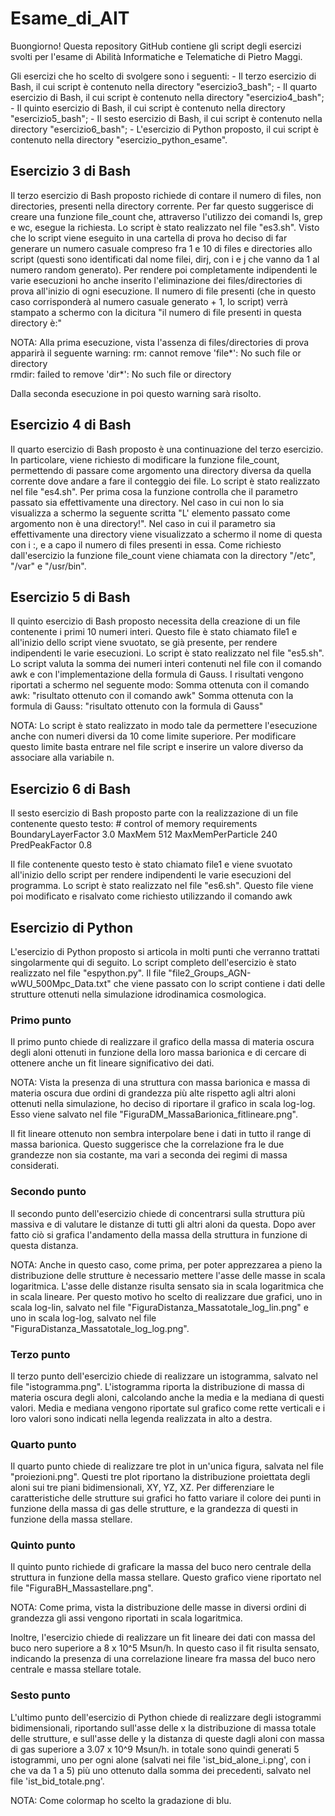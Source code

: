 # Esame\_di\_AIT
Buongiorno! Questa repository GitHub contiene gli script degli esercizi svolti per l'esame di Abilità Informatiche e Telematiche di Pietro Maggi.

Gli esercizi che ho scelto di svolgere sono i seguenti:
\- Il terzo esercizio di Bash, il cui script è contenuto nella directory "esercizio3\_bash";
\- Il quarto esercizio di Bash, il cui script è contenuto nella directory "esercizio4\_bash";
\- Il quinto esercizio di Bash, il cui script è contenuto nella directory "esercizio5\_bash";
\- Il sesto esercizio di Bash, il cui script è contenuto nella directory "esercizio6\_bash";
\- L'esercizio di Python proposto, il cui script è contenuto nella directory "esercizio\_python\_esame".

## Esercizio 3 di Bash
Il terzo esercizio di Bash proposto richiede di contare il numero di files, non directories, presenti nella directory corrente. Per far questo suggerisce di creare una funzione file\_count che, attraverso l'utilizzo dei comandi ls, grep e wc, esegue la richiesta.
Lo script è stato realizzato nel file "es3.sh".
Visto che lo script viene eseguito in una cartella di prova ho deciso di far generare un numero casuale compreso fra 1 e 10 di files e directories allo script (questi sono identificati dal nome filei, dirj, con i e j che vanno da 1 al numero random generato). Per rendere poi completamente indipendenti le varie esecuzioni ho anche inserito l'eliminazione dei files/directories di prova all'inizio di ogni esecuzione.
Il numero di file presenti (che in questo caso corrisponderà al numero casuale generato + 1, lo script) verrà stampato a schermo con la dicitura "il numero di file presenti in questa directory è:"

NOTA: Alla prima esecuzione, vista l'assenza di files/directories di prova apparirà il seguente warning:
rm: cannot remove 'file\*': No such file or directory   
rmdir: failed to remove 'dir\*': No such file or directory

Dalla seconda esecuzione in poi questo warning sarà risolto.

## Esercizio 4 di Bash
Il quarto esercizio di Bash proposto è una continuazione del terzo esercizio. In particolare, viene richiesto di modificare la funzione file\_count, permettendo di passare come argomento una directory diversa da quella corrente dove andare a fare il conteggio dei file.
Lo script è stato realizzato nel file "es4.sh".
Per prima cosa la funzione controlla che il parametro passato sia effettivamente una directory. Nel caso in cui non lo sia visualizza a schermo la seguente scritta "L' elemento passato come argomento non è una directory!".
Nel caso in cui il parametro sia effettivamente una directory viene visualizzato a schermo il nome di questa con i :, e a capo il numero di files presenti in essa. Come richiesto dall'esercizio la funzione file\_count viene chiamata con la directory "/etc", "/var" e "/usr/bin".

## Esercizio 5 di Bash
Il quinto esercizio di Bash proposto necessita della creazione di un file contenente i primi 10 numeri interi. Questo file è stato chiamato file1 e all'inizio dello script viene svuotato, se già presente, per rendere indipendenti le varie esecuzioni. 
Lo script è stato realizzato nel file "es5.sh".
Lo script valuta la somma dei numeri interi contenuti nel file con il comando awk e con l'implementazione della formula di Gauss. I risultati vengono riportati a schermo nel seguente modo:
Somma ottenuta con il comando awk:
"risultato ottenuto con il comando awk"
Somma ottenuta con la formula di Gauss:
"risultato ottenuto con la formula di Gauss"

NOTA: Lo script è stato realizzato in modo tale da permettere l'esecuzione anche con numeri diversi da 10 come limite superiore. Per modificare questo limite basta entrare nel file script e inserire un valore diverso da associare alla variabile n.

## Esercizio 6 di Bash
Il sesto esercizio di Bash proposto parte con la realizzazione di un file contenente questo testo:
\# control of memory    requirements
BoundaryLayerFactor     3.0
MaxMem                  512
MaxMemPerParticle       240
PredPeakFactor          0.8

Il file contenente questo testo è stato chiamato file1 e viene svuotato all'inizio dello script per rendere indipendenti le varie esecuzioni del programma.
Lo script è stato realizzato nel file "es6.sh".
Questo file viene poi modificato e risalvato come richiesto utilizzando il comando awk 

## Esercizio di Python
L'esercizio di Python proposto si articola in molti punti che verranno trattati singolarmente qui di seguito.
Lo script completo dell'esercizio è stato realizzato nel file "espython.py".
Il file "file2\_Groups\_AGN-wWU\_500Mpc\_Data.txt" che viene passato con lo script contiene i dati delle strutture ottenuti nella simulazione idrodinamica cosmologica.

### Primo punto
Il primo punto chiede di realizzare il grafico della massa di materia oscura degli aloni ottenuti in funzione della loro massa barionica e di cercare di ottenere anche un fit lineare significativo dei dati.

NOTA: Vista la presenza di una struttura con massa barionica e massa di materia oscura due ordini di grandezza più alte rispetto agli altri aloni ottenuti nella simulazione, ho deciso di riportare il grafico in scala log-log. Esso viene salvato nel file "FiguraDM\_MassaBarionica\_fitlineare.png".

Il fit lineare ottenuto non sembra interpolare bene i dati in tutto il range di massa barionica. Questo suggerisce che la correlazione fra le due grandezze non sia costante, ma vari a seconda dei regimi di massa considerati.

### Secondo punto
Il secondo punto dell'esercizio chiede di concentrarsi sulla struttura più massiva e di valutare le distanze di tutti gli altri aloni da questa. Dopo aver fatto ciò si grafica l'andamento della massa della struttura in funzione di questa distanza. 

NOTA: Anche in questo caso, come prima, per poter apprezzarea a pieno la distribuzione delle strutture è necessario mettere l'asse delle masse in scala logaritmica. L'asse delle distanze risulta sensato sia in scala logaritmica che in scala lineare. Per questo motivo ho scelto di realizzare due grafici, uno in scala log-lin, salvato nel file "FiguraDistanza\_Massatotale\_log\_lin.png" e uno in scala log-log, salvato nel file "FiguraDistanza\_Massatotale\_log\_log.png".

### Terzo punto
Il terzo punto dell'esercizio chiede di realizzare un istogramma, salvato nel file "istogramma.png".
L'istogramma riporta la distribuzione di massa di materia oscura degli aloni, calcolando anche la media e la mediana di questi valori. Media e mediana vengono riportate sul grafico come rette verticali e i loro valori sono indicati nella legenda realizzata in alto a destra.

### Quarto punto
Il quarto punto chiede di realizzare tre plot in un'unica figura, salvata nel file "proiezioni.png".
Questi tre plot riportano la distribuzione proiettata degli aloni sui tre piani bidimensionali, XY, YZ, XZ. Per differenziare le caratteristiche delle strutture sui grafici ho fatto variare il colore dei punti in funzione della massa di gas delle strutture, e la grandezza di questi in funzione della massa stellare.

### Quinto punto
Il quinto punto richiede di graficare la massa del buco nero centrale della struttura in funzione della massa stellare. Questo grafico viene riportato nel file "FiguraBH\_Massastellare.png". 

NOTA: Come prima, vista la distribuzione delle masse in diversi ordini di grandezza gli assi vengono riportati in scala logaritmica.

Inoltre, l'esercizio chiede di realizzare un fit lineare dei dati con massa del buco nero superiore a 8 x 10^5 Msun/h. In questo caso il fit risulta sensato, indicando la presenza di una correlazione lineare fra massa del buco nero centrale e massa stellare totale.

### Sesto punto
L'ultimo punto dell'esercizio di Python chiede di realizzare degli istogrammi bidimensionali, riportando sull'asse delle x la distribuzione di massa totale delle strutture, e sull'asse delle y la distanza di queste dagli aloni con massa di gas superiore a 3.07 x 10^9 Msun/h. in totale sono quindi generati 5 istogrammi, uno per ogni alone (salvati nei file 'ist\_bid\_alone\_i.png', con i che va da 1 a 5) più uno ottenuto dalla somma dei precedenti, salvato nel file 'ist\_bid\_totale.png'.

NOTA: Come colormap ho scelto la gradazione di blu.




